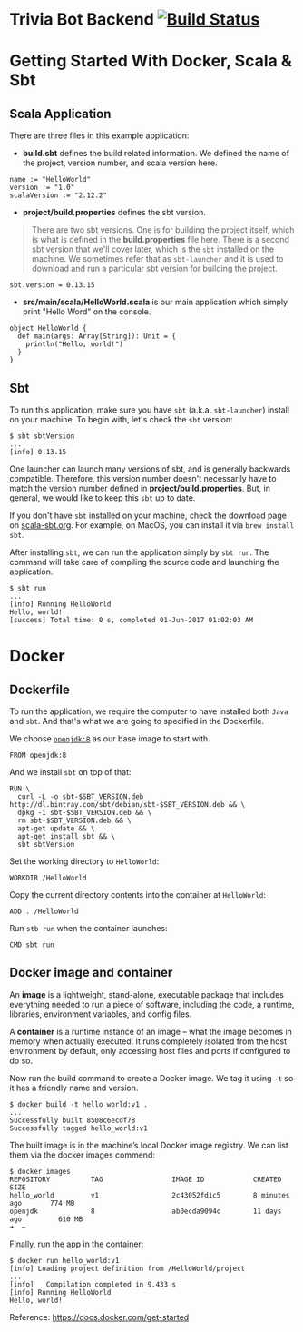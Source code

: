 # Trivia Bot Backend [![Build Status](https://travis-ci.org/gardncl/trivia-bot-backend.svg?branch=master)](https://travis-ci.org/gardncl/trivia-bot-backend)

# Getting Started With Docker, Scala & Sbt

## Scala Application

There are three files in this example application:

* **build.sbt** defines the build related information. We defined the name of the project, version number, and scala version here.

```
name := "HelloWorld"
version := "1.0"
scalaVersion := "2.12.2"
```

* **project/build.properties** defines the sbt version. 

> There are two sbt versions. One is for building the project itself, which is what is defined in the **build.properties** file here. There is a second sbt version that we'll cover later, which is the `sbt` installed on the machine. We sometimes refer that as `sbt-launcher` and it is used to  download and run a particular sbt version for building the project.

```
sbt.version = 0.13.15
```

* **src/main/scala/HelloWorld.scala** is our main application which simply print "Hello Word" on the console.

```
object HelloWorld {
  def main(args: Array[String]): Unit = {
    println("Hello, world!")
  }
}
```

## Sbt

To run this application, make sure you have `sbt` (a.k.a. `sbt-launcher`) install on your machine. To begin with, let's check the `sbt` version: 

    $ sbt sbtVersion    
    ...
    [info] 0.13.15

One launcher can launch many versions of sbt, and is generally backwards compatible. Therefore, this version number doesn't necessarily have to match the version number defined in **project/build.properties**. But, in general, we would like to keep this `sbt` up to date.  
    
If you don't have `sbt` installed on your machine, check the download page on [scala-sbt.org](http://www.scala-sbt.org/download.html). For example, on MacOS, you can install it via `brew install sbt`.

After installing `sbt`, we can run the application simply by `sbt run`. The command will take care of compiling the source code and launching the application. 

    $ sbt run
    ...
    [info] Running HelloWorld 
    Hello, world!
    [success] Total time: 0 s, completed 01-Jun-2017 01:02:03 AM
  
# Docker

## Dockerfile

To run the application, we require the computer to have installed both `Java` and `sbt`. And that's what we are going to specified in the Dockerfile.

We choose [`openjdk:8`](https://hub.docker.com/_/openjdk/) as our base image to start with.

    FROM openjdk:8
    
And we install `sbt` on top of that: 

    RUN \
      curl -L -o sbt-$SBT_VERSION.deb http://dl.bintray.com/sbt/debian/sbt-$SBT_VERSION.deb && \
      dpkg -i sbt-$SBT_VERSION.deb && \
      rm sbt-$SBT_VERSION.deb && \
      apt-get update && \
      apt-get install sbt && \
      sbt sbtVersion

Set the working directory to `HelloWorld`:

    WORKDIR /HelloWorld
    
Copy the current directory contents into the container at `HelloWorld`:

    ADD . /HelloWorld 

Run `stb run` when the container launches:

    CMD sbt run

## Docker image and container

An **image** is a lightweight, stand-alone, executable package that includes everything needed to run a piece of software, including the code, a runtime, libraries, environment variables, and config files.

A **container** is a runtime instance of an image – what the image becomes in memory when actually executed. It runs completely isolated from the host environment by default, only accessing host files and ports if configured to do so.

Now run the build command to create a Docker image. We tag it using `-t` so it has a friendly name and version.

    $ docker build -t hello_world:v1 .
    ... 
    Successfully built 8508c6ecdf78
    Successfully tagged hello_world:v1

The built image is in the machine’s local Docker image registry. We can list them via the docker images commend:

    $ docker images
    REPOSITORY          TAG                 IMAGE ID            CREATED             SIZE
    hello_world         v1                  2c43052fd1c5        8 minutes ago       774 MB
    openjdk             8                   ab0ecda9094c        11 days ago         610 MB
    ➜  ~ 

Finally, run the app in the container:

    $ docker run hello_world:v1
    [info] Loading project definition from /HelloWorld/project
    ...
    [info]   Compilation completed in 9.433 s
    [info] Running HelloWorld 
    Hello, world!

Reference: https://docs.docker.com/get-started
